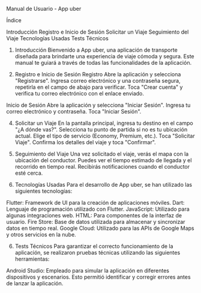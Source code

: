 Manual de Usuario - App uber

Índice

Introducción
Registro e Inicio de Sesión
Solicitar un Viaje
Seguimiento del Viaje
Tecnologías Usadas
Tests Técnicos

1. Introducción
Bienvenido a App uber, una aplicación de transporte diseñada para brindarte una experiencia de viaje cómoda y segura. Este manual te guiará a través de todas las funcionalidades de la aplicación.

2. Registro e Inicio de Sesión
Registro
Abre la aplicación y selecciona "Registrarse".
Ingresa correo electrónico y una contraseña segura, repetirla en el campo de abajo para verificar.
Toca "Crear cuenta" y verifica tu correo electrónico con el enlace enviado.

Inicio de Sesión
Abre la aplicación y selecciona "Iniciar Sesión".
Ingresa tu correo electrónico y contraseña.
Toca "Iniciar Sesión".

4. Solicitar un Viaje
En la pantalla principal, ingresa tu destino en el campo "¿A dónde vas?".
Selecciona tu punto de partida si no es tu ubicación actual.
Elige el tipo de servicio (Economy, Premium, etc.).
Toca "Solicitar Viaje".
Confirma los detalles del viaje y toca "Confirmar".

5. Seguimiento del Viaje
Una vez solicitado el viaje, verás el mapa con la ubicación del conductor.
Puedes ver el tiempo estimado de llegada y el recorrido en tiempo real.
Recibirás notificaciones cuando el conductor esté cerca.

6. Tecnologías Usadas
Para el desarrollo de App uber, se han utilizado las siguientes tecnologías:

Flutter: Framework de UI para la creación de aplicaciones móviles.
Dart: Lenguaje de programación utilizado con Flutter.
JavaScript: Utilizado para algunas integraciones web.
HTML: Para componentes de la interfaz de usuario.
Fire Store: Base de datos utilizada para almacenar y sincronizar datos en tiempo real.
Google Cloud: Utilizado para las APIs de Google Maps y otros servicios en la nube.

6. Tests Técnicos
Para garantizar el correcto funcionamiento de la aplicación, se realizaron pruebas técnicas utilizando las siguientes herramientas:

Android Studio: Empleado para simular la aplicación en diferentes dispositivos y escenarios. Esto permitió identificar y corregir errores antes de lanzar la aplicación.
